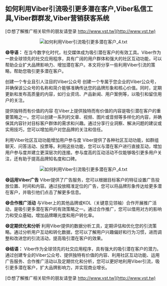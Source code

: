 ## **如何利用Viber引流吸引更多潜在客户,Viber私信工具,Viber群群发,Viber营销获客系统**

[😍想了解推广相关软件的朋友请登录 http://www.vst.tw](http://www.vst.tw)

 <center><img src="https://vst.tw/MP4/tuiguang/png/6.png" alt="如何利用Viber引流吸引更多潜在客户_4.txt"></center>

**😄导语：**
在当今数字化时代，社交媒体成为吸引潜在客户的有效工具。Viber作为一款全球领先的社交应用程序，具有广阔的用户群体和强大的社区互动功能，可以帮助企业扩大品牌影响力、增加潜在客户。本文将分享一些利用Viber引流的策略，帮助您吸引更多潜在客户。

创建一个专业且引人注目的Viber公众号
创建一个专属于您企业的Viber公众号，并确保该公众号的名称和简介能够准确传达您的品牌形象和核心价值。同时，定期更新和发布高质量的内容，如行业资讯、产品新闻、用户案例等，以吸引和留住用户的关注。

提供独特而有价值的内容
在Viber上提供独特而有价值的内容是吸引潜在客户的重要策略之一。您可以创建一系列的文章、视频、图片或音频等多样化的内容，并确保其内容针对目标客户群体的需求和兴趣。通过分享行业洞察、解决问题的建议或实用技巧，您可以增加用户对您品牌的关注和信任。

利用Viber社区互动功能增加用户参与度
Viber提供了各种社区互动功能，如群组聊天、问答活动、投票等。利用这些功能，您可以与潜在客户进行直接互动，增加用户参与度并建立更深层次的连接。参与度高的互动活动不仅能够吸引更多用户关注，还有助于提高品牌知名度和口碑。

 <center><img src="https://vst.tw/MP4/tuiguang/png/7.png" alt="如何利用Viber引流吸引更多潜在客户_4.txt"></center>

**😄运用Viber广告**
Viber提供了广告服务，您可以根据目标客户的特征设置广告投放位置、时间和内容。通过投放精准定位的广告，您可以将品牌形象传达给更多潜在客户，并吸引他们点击了解更多信息。

**😄合作推广活动**
与Viber上的其他品牌或KOL（关键意见领袖）合作开展推广活动，是吸引更多潜在客户的有效策略之一。通过合作推广，您可以借用对方的影响力和受众基础，增加品牌曝光度和用户转化率。

**😄定期优化和分析**
利用Viber提供的数据分析工具，定期评估和优化您的引流策略。通过分析用户互动和转化数据，您可以了解用户兴趣偏好和行为习惯，进而调整和改进您的引流活动，提高吸引潜在客户的效果。

**😄结语：**
Viber作为全球领先的社交应用程序，具有强大的吸引潜在客户的潜力。通过创建专业的Viber公众号、提供独特有价值的内容、利用社区互动功能、运用广告服务、合作推广活动以及定期优化和分析，您可以更好地利用Viber引流，吸引更多潜在客户，扩大品牌影响力，并实现商业增长。

[😍想了解推广相关软件的朋友请登录 http://www.vst.tw](http://www.vst.tw)



